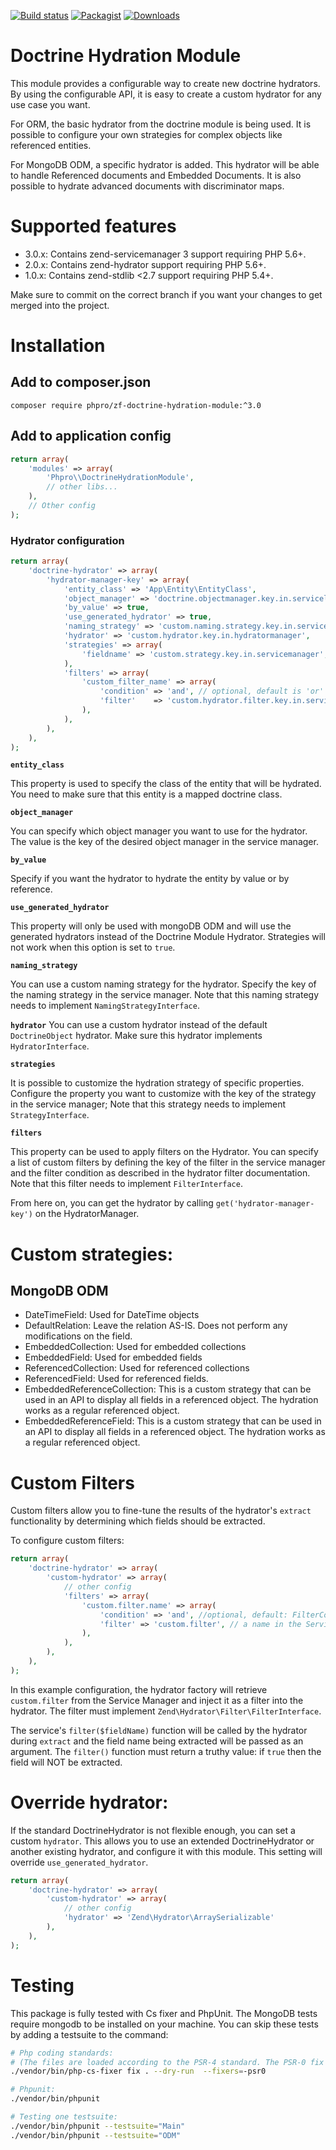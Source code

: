 [![Build status](https://api.travis-ci.org/phpro/zf-doctrine-hydration-module.svg)](http://travis-ci.org/phpro/zf-doctrine-hydration-module)
[![Packagist](https://img.shields.io/packagist/v/phpro/zf-doctrine-hydration-module.svg)](https://packagist.org/packages/phpro/zf-doctrine-hydration-module)
[![Downloads](https://img.shields.io/packagist/dt/phpro/zf-doctrine-hydration-module.svg)](https://packagist.org/packages/phpro/zf-doctrine-hydration-module)

# Doctrine Hydration Module
This module provides a configurable way to create new doctrine hydrators.
By using the configurable API, it is easy to create a custom hydrator for any use case you want.

For ORM, the basic hydrator from the doctrine module is being used. It is possible to configure your own strategies for complex objects like referenced entities.

For MongoDB ODM, a specific hydrator is added. This hydrator will be able to handle Referenced documents and Embedded Documents.
It is also possible to hydrate advanced documents with discriminator maps.

# Supported features 

* 3.0.x: Contains zend-servicemanager 3 support requiring PHP 5.6+.
* 2.0.x: Contains zend-hydrator support requiring PHP 5.6+.
* 1.0.x: Contains zend-stdlib <2.7 support requiring PHP 5.4+.

Make sure to commit on the correct branch if you want your changes to get merged into the project.

# Installation

## Add to composer.json
```
composer require phpro/zf-doctrine-hydration-module:^3.0
```

## Add to application config
```php
return array(
    'modules' => array(
        'Phpro\\DoctrineHydrationModule',
        // other libs...
    ),
    // Other config
);
```

### Hydrator configuration
```php
return array(
    'doctrine-hydrator' => array(
        'hydrator-manager-key' => array(
            'entity_class' => 'App\Entity\EntityClass',
            'object_manager' => 'doctrine.objectmanager.key.in.servicelocator',
            'by_value' => true,
            'use_generated_hydrator' => true,
            'naming_strategy' => 'custom.naming.strategy.key.in.servicemanager',
            'hydrator' => 'custom.hydrator.key.in.hydratormanager',
            'strategies' => array(
                'fieldname' => 'custom.strategy.key.in.servicemanager',
            ),
            'filters' => array(
                'custom_filter_name' => array(
                    'condition' => 'and', // optional, default is 'or'
                    'filter'    => 'custom.hydrator.filter.key.in.servicemanager',
                ),
            ),
        ),
    ),
);
```

**`entity_class`**
 
This property is used to specify the class of the entity that will be hydrated. You need to make sure that this entity is a mapped doctrine class.

  
**`object_manager`**

You can specify which object manager you want to use for the hydrator. The value is the key of the desired object manager in the service manager.


**`by_value`**

Specify if you want the hydrator to hydrate the entity by value or by reference.


**`use_generated_hydrator`**

This property will only be used with mongoDB ODM and will use the generated hydrators instead of the Doctrine Module Hydrator.
Strategies will not work when this option is set to `true`.


**`naming_strategy`**

You can use a custom naming strategy for the hydrator. Specify the key of the naming strategy in the service manager.
Note that this naming strategy needs to implement `NamingStrategyInterface`.

**`hydrator`**
You can use a custom hydrator instead of the default `DoctrineObject` hydrator. 
Make sure this hydrator implements `HydratorInterface`. 


**`strategies`**

It is possible to customize the hydration strategy of specific properties. 
Configure the property you want to customize with the key of the strategy in the service manager;
Note that this strategy needs to implement `StrategyInterface`.


**`filters`**

This property can be used to apply filters on the Hydrator. 
You can specify a list of custom filters by defining the key of the filter in the service manager and the filter condition as described in the hydrator filter documentation.
Note that this filter needs to implement `FilterInterface`.


From here on, you can get the hydrator by calling `get('hydrator-manager-key')` on the HydratorManager.

# Custom strategies:

## MongoDB ODM

- DateTimeField: Used for DateTime objects
- DefaultRelation: Leave the relation AS-IS. Does not perform any modifications on the field.
- EmbeddedCollection: Used for embedded collections
- EmbeddedField: Used for embedded fields
- ReferencedCollection: Used for referenced collections
- ReferencedField: Used for referenced fields.
- EmbeddedReferenceCollection: This is a custom strategy that can be used in an API to display all fields in a referenced object. The hydration works as a regular referenced object.
- EmbeddedReferenceField: This is a custom strategy that can be used in an API to display all fields in a referenced object. The hydration works as a regular referenced object.

# Custom Filters

Custom filters allow you to fine-tune the results of the hydrator's `extract` functionality by determining which fields should be extracted. 

To configure custom filters:
```php
return array(
    'doctrine-hydrator' => array(
        'custom-hydrator' => array(
            // other config
            'filters' => array(
                'custom.filter.name' => array(
                    'condition' => 'and', //optional, default: FilterComposite::CONDITION_OR,
                    'filter' => 'custom.filter', // a name in the Service Manager
                ),
            ),
        ),
    ),
);

```
In this example configuration, the hydrator factory will retrieve `custom.filter` from the Service Manager and inject it as a filter into the hydrator. The filter must implement `Zend\Hydrator\Filter\FilterInterface`. 

The service's `filter($fieldName)` function will be called by the hydrator during `extract` and the field name being extracted will be passed as an argument. The `filter()` function must return a truthy value: if `true` then the field will NOT be extracted.


# Override hydrator:

If the standard DoctrineHydrator is not flexible enough, you can set a custom `hydrator`. This allows you to use an extended DoctrineHydrator or another existing hydrator, and configure it with this module. This setting will override `use_generated_hydrator`.

```php
return array(
    'doctrine-hydrator' => array(
        'custom-hydrator' => array(
            // other config
            'hydrator' => 'Zend\Hydrator\ArraySerializable'
        ),
    ),
);
```

# Testing
This package is fully tested with Cs fixer and PhpUnit. The MongoDB tests require mongodb to be installed on your machine. You can skip these tests by adding a testsuite to the command:
```sh
# Php coding standards:
# (The files are loaded according to the PSR-4 standard. The PSR-0 fix will fail!)
./vendor/bin/php-cs-fixer fix . --dry-run  --fixers=-psr0

# Phpunit:
./vendor/bin/phpunit

# Testing one testsuite:
./vendor/bin/phpunit --testsuite="Main"
./vendor/bin/phpunit --testsuite="ODM"
```
